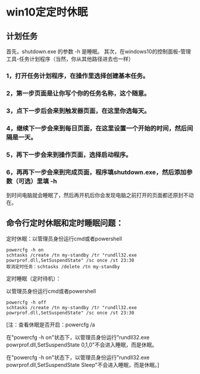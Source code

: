 # win10定定时休眠

## 计划任务

首先，shutdown.exe 的参数 -h 是睡眠。
其次，在windows10的控制面板-管理工具-任务计划程序（当然，你从其他路径进去也一样）

### 1，打开任务计划程序，在操作里选择创建基本任务。

### 2，第一步页面是让你写个你的任务名称，这个随意。

### 3，点下一步后会来到触发器页面，在这里你选每天。

### 4，继续下一步会来到每日页面，在这里设置一个开始的时间，然后间隔是一天。

### 5，再下一步会来到操作页面，选择启动程序。

### 6，再再下一步会来到完成页面，程序填shutdown.exe，然后添加参数（可选）里填 -h

到时间电脑就会睡眠了，然后再开机后你会发现电脑之前打开的页面都还原封不动在。

## 命令行定时休眠和定时睡眠问题：

定时休眠：以管理员身份运行cmd或者powershell

```shell
powercfg -h on
schtasks /create /tn my-standby /tr "rundll32.exe powrprof.dll,SetSuspendState" /sc once /st 23:30
取消定时任务：schtasks /delete /tn my-standby
```



定时睡眠（定时待机）：

以管理员身份运行cmd或者powershell

```shell
powercfg -h off
schtasks /create /tn my-standby /tr "rundll32.exe powrprof.dll,SetSuspendState" /sc once /st 23:30
```



[注：查看休眠是否开启：powercfg /a

在"powercfg -h on"状态下，以管理员身份运行"rundll32.exe powrprof.dll,SetSuspendState 0,1,0"不会进入睡眠，而是休眠。

在"powercfg -h on"状态下，以管理员身份运行"rundll32.exe powrprof.dll,SetSuspendState Sleep"不会进入睡眠，而是休眠。]

